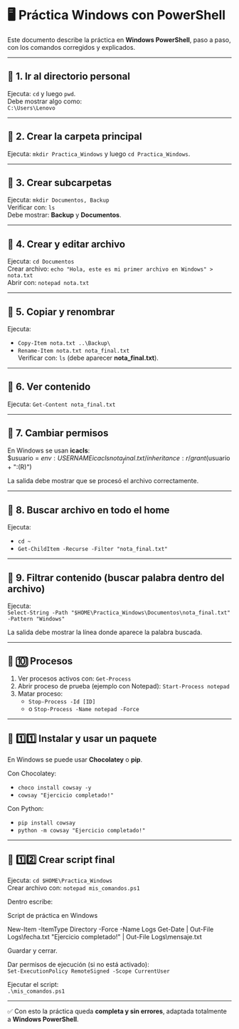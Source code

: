 # 🖥️ Práctica Windows con PowerShell

Este documento describe la práctica en **Windows PowerShell**, paso a paso, con los comandos corregidos y explicados.

---

## 🔹 1. Ir al directorio personal  
Ejecuta: `cd` y luego `pwd`.  
Debe mostrar algo como:  
`C:\Users\Lenovo`  

---

## 🔹 2. Crear la carpeta principal  
Ejecuta: `mkdir Practica_Windows` y luego `cd Practica_Windows`.  

---

## 🔹 3. Crear subcarpetas  
Ejecuta: `mkdir Documentos, Backup`  
Verificar con: `ls`  
Debe mostrar: **Backup** y **Documentos**.  

---

## 🔹 4. Crear y editar archivo  
Ejecuta: `cd Documentos`  
Crear archivo: `echo "Hola, este es mi primer archivo en Windows" > nota.txt`  
Abrir con: `notepad nota.txt`  

---

## 🔹 5. Copiar y renombrar  
Ejecuta:  
- `Copy-Item nota.txt ..\Backup\`  
- `Rename-Item nota.txt nota_final.txt`  
Verificar con: `ls` (debe aparecer **nota_final.txt**).  

---

## 🔹 6. Ver contenido  
Ejecuta: `Get-Content nota_final.txt`  

---

## 🔹 7. Cambiar permisos  
En Windows se usan **icacls**:  
$usuario = $env:USERNAME
icacls nota_final.txt /inheritance:r /grant ($usuario + ":(R)")

La salida debe mostrar que se procesó el archivo correctamente.  

---

## 🔹 8. Buscar archivo en todo el home  
Ejecuta:  
- `cd ~`  
- `Get-ChildItem -Recurse -Filter "nota_final.txt"`  

---

## 🔹 9. Filtrar contenido (buscar palabra dentro del archivo)  
Ejecuta:  
`Select-String -Path "$HOME\Practica_Windows\Documentos\nota_final.txt" -Pattern "Windows"`  

La salida debe mostrar la línea donde aparece la palabra buscada.  

---

## 🔹 🔟 Procesos  
1. Ver procesos activos con: `Get-Process`  
2. Abrir proceso de prueba (ejemplo con Notepad): `Start-Process notepad`  
3. Matar proceso:  
   - `Stop-Process -Id [ID]`  
   - o `Stop-Process -Name notepad -Force`  

---

## 🔹 1️⃣1️⃣ Instalar y usar un paquete  
En Windows se puede usar **Chocolatey** o **pip**.  

Con Chocolatey:  
- `choco install cowsay -y`  
- `cowsay "Ejercicio completado!"`  

Con Python:  
- `pip install cowsay`  
- `python -m cowsay "Ejercicio completado!"`  

---

## 🔹 1️⃣2️⃣ Crear script final  
Ejecuta: `cd $HOME\Practica_Windows`  
Crear archivo con: `notepad mis_comandos.ps1`  

Dentro escribe:  

Script de práctica en Windows

New-Item -ItemType Directory -Force -Name Logs
Get-Date | Out-File Logs\fecha.txt
"Ejercicio completado!" | Out-File Logs\mensaje.txt

Guardar y cerrar.  

Dar permisos de ejecución (si no está activado):  
`Set-ExecutionPolicy RemoteSigned -Scope CurrentUser`  

Ejecutar el script:  
`.\mis_comandos.ps1`  

---

✅ Con esto la práctica queda **completa y sin errores**, adaptada totalmente a **Windows PowerShell**.  
